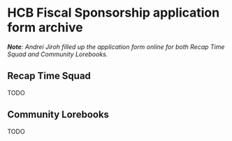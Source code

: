 # HCB Fiscal Sponsorship application form archive

_**Note**: Andrei Jiroh filled up the application form online for both Recap Time Squad and Community Lorebooks._

## Recap Time Squad

TODO

## Community Lorebooks

TODO

